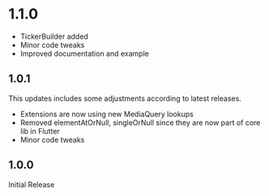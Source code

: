 # 1.1.0

- TickerBuilder added
- Minor code tweaks
- Improved documentation and example

## 1.0.1

This updates includes some adjustments according to latest releases.

- Extensions are now using new MediaQuery lookups
- Removed elementAtOrNull, singleOrNull since they are now part of core lib in Flutter
- Minor code tweaks

## 1.0.0

Initial Release
